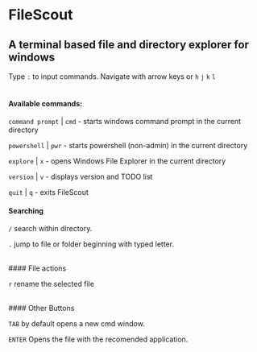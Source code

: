 # FileScout
## A terminal based file and directory explorer for windows

Type `:` to input commands. Navigate with arrow keys or `h` `j` `k` `l`
<br><br>

#### Available commands:

`command prompt` | `cmd` - starts windows command prompt in the current directory

`powershell` | `pwr` - starts powershell (non-admin) in the current directory

`explore` | `x` - opens Windows File Explorer in the current directory

`version` | `v` - displays version and TODO list

`quit` | `q` - exits FileScout

#### Searching 

`/` search within directory.

`.` jump to file or folder beginning with typed letter.

<br>
#### File actions

`r` rename the selected file

<br>
#### Other Buttons

`TAB` by default opens a new cmd window.

`ENTER` Opens the file with the recomended application.